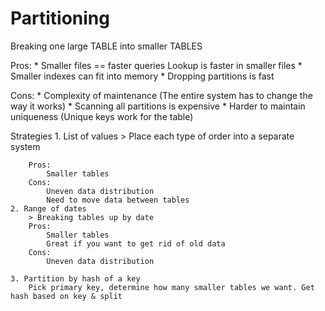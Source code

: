 # Partitioning
Breaking one large TABLE into smaller TABLES

Pros:
    * Smaller files == faster queries Lookup is faster in smaller files
    * Smaller indexes can fit into memory
    * Dropping partitions is fast

Cons:
    * Complexity of maintenance (The entire system has to change the way it works)
    * Scanning all partitions is expensive
    * Harder to maintain uniqueness (Unique keys work for the table)


Strategies
    1. List of values
        > Place each type of order into a separate system

        Pros:
            Smaller tables
        Cons: 
            Uneven data distribution
            Need to move data between tables
    2. Range of dates
        > Breaking tables up by date
        Pros:
            Smaller tables
            Great if you want to get rid of old data
        Cons: 
            Uneven data distribution
    
    3. Partition by hash of a key
        Pick primary key, determine how many smaller tables we want. Get hash based on key & split
